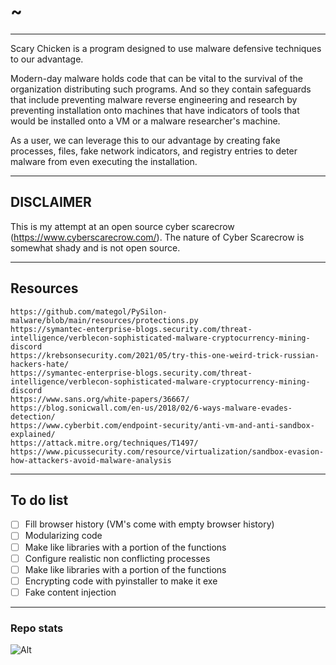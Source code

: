 # ~

---

Scary Chicken is a program designed to use malware defensive techniques to our advantage. 

Modern-day malware holds code that can be vital to the survival of the organization distributing such programs. And so they contain safeguards that include preventing malware reverse engineering and research by preventing installation onto machines that have indicators of tools that would be installed onto a VM or a malware researcher's machine.
 
As a user, we can leverage this to our advantage by creating fake processes, files, fake network indicators, and registry entries to deter malware from even executing the installation.

---

## DISCLAIMER 

This is my attempt at an open source cyber scarecrow (https://www.cyberscarecrow.com/).
The nature of Cyber Scarecrow is somewhat shady and is not open source.

---

## Resources
```
https://github.com/mategol/PySilon-malware/blob/main/resources/protections.py
https://symantec-enterprise-blogs.security.com/threat-intelligence/verblecon-sophisticated-malware-cryptocurrency-mining-discord
https://krebsonsecurity.com/2021/05/try-this-one-weird-trick-russian-hackers-hate/
https://symantec-enterprise-blogs.security.com/threat-intelligence/verblecon-sophisticated-malware-cryptocurrency-mining-discord
https://www.sans.org/white-papers/36667/
https://blog.sonicwall.com/en-us/2018/02/6-ways-malware-evades-detection/
https://www.cyberbit.com/endpoint-security/anti-vm-and-anti-sandbox-explained/
https://attack.mitre.org/techniques/T1497/
https://www.picussecurity.com/resource/virtualization/sandbox-evasion-how-attackers-avoid-malware-analysis
```

---

## To do list

- [ ] Fill browser history (VM's come with empty browser history)
- [ ] Modularizing code
- [ ] Make like libraries with a portion of the functions
- [ ] Configure realistic non conflicting processes
- [ ] Make like libraries with a portion of the functions
- [ ] Encrypting code with pyinstaller to make it exe
- [ ] Fake content injection
---

### Repo stats
![Alt](https://repobeats.axiom.co/api/embed/2632d5d5ac85083a5a63e16770cbde988ed91591.svg "Repobeats analytics image")
